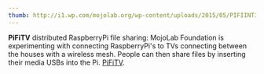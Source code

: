 ```yaml
---
thumb: http://i1.wp.com/mojolab.org/wp-content/uploads/2015/05/PIFIINT3.png
---
```


**PiFiTV** distributed RaspberryPi file sharing: MojoLab Foundation is experimenting with connecting RaspberryPi's to TVs connecting between the houses with a wireless mesh. People can then share files by inserting their media USBs into the Pi. [PiFiTV](http://mojolab.org/archives/808).
